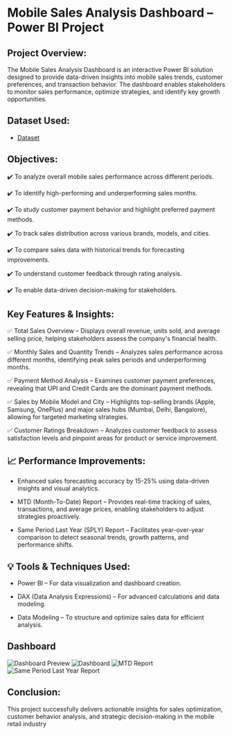 # Mobile Sales Analysis Dashboard – Power BI Project
## Project Overview:
The Mobile Sales Analysis Dashboard is an interactive Power BI solution designed to provide data-driven insights into mobile sales trends, customer preferences, and transaction behavior. The dashboard enables stakeholders to monitor sales performance, optimize strategies, and identify key growth opportunities.
## Dataset Used:
- <a href="https://github.com/AishwaryaSatpute29/Mobile_Sales_Dashboard/blob/main/Mobile%20Sales%20Data.xlsx"> Dataset</a>
## Objectives:
✔️ To analyze overall mobile sales performance across different periods.

✔️ To identify high-performing and underperforming sales months.

✔️ To study customer payment behavior and highlight preferred payment methods.

✔️ To track sales distribution across various brands, models, and cities.

✔️ To compare sales data with historical trends for forecasting improvements.

✔️ To understand customer feedback through rating analysis.

✔️ To enable data-driven decision-making for stakeholders.

## Key Features & Insights:
✅ Total Sales Overview – Displays overall revenue, units sold, and average selling price, helping stakeholders assess the company's financial health.

✅ Monthly Sales and Quantity Trends – Analyzes sales performance across different months, identifying peak sales periods and underperforming months.

✅ Payment Method Analysis – Examines customer payment preferences, revealing that UPI and Credit Cards are the dominant payment methods.

✅ Sales by Mobile Model and City – Highlights top-selling brands (Apple, Samsung, OnePlus) and major sales hubs (Mumbai, Delhi, Bangalore), allowing for targeted marketing strategies.

✅ Customer Ratings Breakdown – Analyzes customer feedback to assess satisfaction levels and pinpoint areas for product or service improvement.

## 📈 Performance Improvements:

- Enhanced sales forecasting accuracy by 15-25% using data-driven insights and visual analytics.

- MTD (Month-To-Date) Report – Provides real-time tracking of sales, transactions, and average prices, enabling stakeholders to adjust strategies proactively.

- Same Period Last Year (SPLY) Report – Facilitates year-over-year comparison to detect seasonal trends, growth patterns, and performance shifts.

## 💡 Tools & Techniques Used:

- Power BI – For data visualization and dashboard creation.
  
- DAX (Data Analysis Expressions) – For advanced calculations and data modeling.

- Data Modeling – To structure and optimize sales data for efficient analysis.

## Dashboard
![Dashboard Preview](https://github.com/user-attachments/assets/6179dabd-3d51-4fe9-a1cc-38a0d038bf31)
![Dashboard](https://github.com/user-attachments/assets/3280ee92-bd6c-4323-914a-f9500661b820)
![MTD Report](https://github.com/user-attachments/assets/2d5ef507-ab1d-4d56-a688-3e3606a45225)
![Same Period Last Year Report](https://github.com/user-attachments/assets/2b5f7d52-6e3c-41cb-82d1-a28c83b5b729)

## Conclusion:
This project successfully delivers actionable insights for sales optimization, customer behavior analysis, and strategic decision-making in the mobile retail industry




